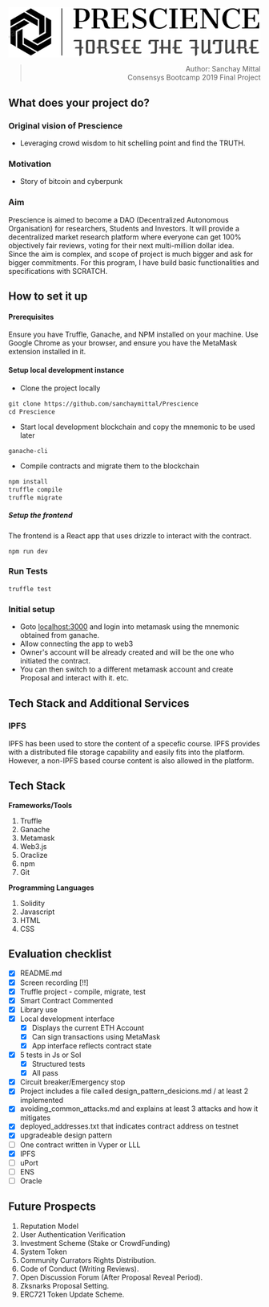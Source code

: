 <p align="center">
  <img src="./src/images/Icon_Classic.jpg" align="center">
</p>

<div align="right">

>Author: Sanchay Mittal <br> 
>Consensys Bootcamp 2019 Final Project

</div>

## What does your project do?

### Original vision of Prescience
- Leveraging crowd wisdom to hit schelling point and find the TRUTH.

### Motivation
- Story of bitcoin and cyberpunk


### Aim

Prescience is aimed to become a DAO (Decentralized Autonomous Organisation) for researchers, Students and Investors. It will provide a decentralized market research platform where everyone can get 100% objectively fair reviews, voting for their next multi-million dollar idea. 
<br>
Since the aim is complex, and scope of project is much bigger and ask for bigger commitments. For this program, I have build basic functionalities and specifications with SCRATCH.

## How to set it up

#### Prerequisites

Ensure you have Truffle, Ganache, and NPM installed on your machine. Use Google Chrome as your browser, and ensure you have the MetaMask extension installed in it.

#### Setup local development instance

* Clone the project locally
```
git clone https://github.com/sanchaymittal/Prescience
cd Prescience
```

* Start local development blockchain and copy the mnemonic to be used later
```
ganache-cli
```

* Compile contracts and migrate them to the blockchain
```
npm install
truffle compile
truffle migrate
```

##### Setup the frontend
The frontend is a React app that uses drizzle to interact with the contract.

```
npm run dev
```

### Run Tests
```
truffle test
```

### Initial setup

- Goto [localhost:3000](http://localhost:3000) and login into metamask using the mnemonic obtained from ganache.
- Allow connecting the app to web3
- Owner's account will be already created and will be the one who initiated the contract.
- You can then switch to a different metamask account and create Proposal and interact with it. etc.

## Tech Stack and Additional Services

### IPFS
IPFS has been used to store the content of a specefic course. IPFS provides with a distributed file storage capability and easily fits into the platform. However, a non-IPFS based course content is also allowed in the platform.

## Tech Stack

**Frameworks/Tools**
  1. Truffle
  2. Ganache
  3. Metamask
  4. Web3.js
  5. Oraclize
  6. npm
  7. Git
  
  
**Programming Languages**  
  1. Solidity
  2. Javascript
  3. HTML
  4. CSS


## Evaluation checklist

- [x] README.md
- [x] Screen recording [!!]
- [x] Truffle project - compile, migrate, test
- [x] Smart Contract Commented
- [x] Library use
- [x] Local development interface
    - [x] Displays the current ETH Account
    - [x] Can sign transactions using MetaMask
    - [x] App interface reflects contract state
- [x] 5 tests in Js or Sol
    - [x] Structured tests
    - [x] All pass
- [x] Circuit breaker/Emergency stop
- [x] Project includes a file called design_pattern_desicions.md / at least 2 implemented
- [x] avoiding_common_attacks.md and explains at least 3 attacks and how it mitigates
- [x] deployed_addresses.txt that indicates contract address on testnet
- [x] upgradeable design pattern
- [ ] One contract written in Vyper or LLL
- [x] IPFS
- [ ] uPort
- [ ] ENS
- [ ] Oracle

## Future Prospects

1. Reputation Model
2. User Authentication Verification
3. Investment Scheme (Stake or CrowdFunding)
4. System Token
5. Community Currators Rights Distribution.
6. Code of Conduct (Writing Reviews).
7. Open Discussion Forum (After Proposal Reveal Period).
8. Zksnarks Proposal Setting.
9. ERC721 Token Update Scheme.  

